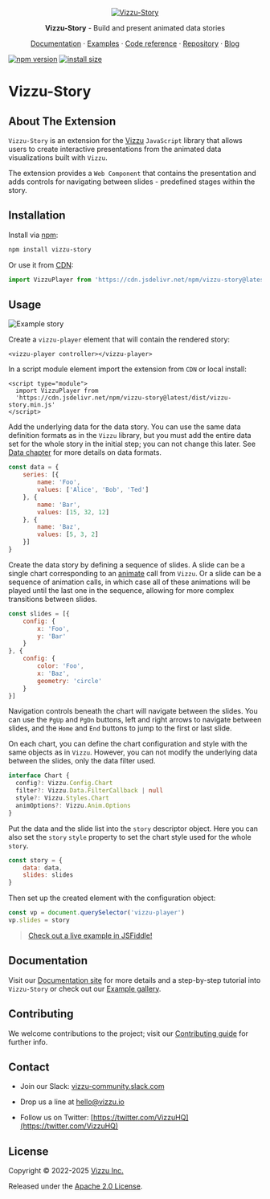 <p align="center">
  <a href="https://vizzu-story.vizzuhq.com/latest/">
    <img src="https://vizzu-story.vizzuhq.com/latest/assets/vizzu-story.gif" alt="Vizzu-Story" />
  </a>
  <p align="center"><b>Vizzu-Story</b> - Build and present animated data stories</p>
  <p align="center">
    <a href="https://vizzu-story.vizzuhq.com/latest/">Documentation</a>
    · <a href="https://vizzu-story.vizzuhq.com/latest/examples/">Examples</a>
    · <a href="https://vizzu-story.vizzuhq.com/latest/reference/">Code reference</a>
    · <a href="https://github.com/vizzuhq/vizzu-story-js/">Repository</a>
    · <a href="https://blog.vizzuhq.com">Blog</a>
  </p>
</p>

[![npm version](https://badge.fury.io/js/vizzu-story.svg)](https://badge.fury.io/js/vizzu-story)
[![install size](https://packagephobia.com/badge?p=vizzu-story)](https://packagephobia.com/result?p=vizzu-story)

# Vizzu-Story

## About The Extension

`Vizzu-Story` is an extension for the
[Vizzu](https://github.com/vizzuhq/vizzu-lib) `JavaScript` library that allows
users to create interactive presentations from the animated data visualizations
built with `Vizzu`.

The extension provides a `Web Component` that contains the presentation and adds
controls for navigating between slides - predefined stages within the story.

## Installation

Install via [npm](https://www.npmjs.com/package/vizzu-story):

```sh
npm install vizzu-story
```

Or use it from [CDN](https://www.jsdelivr.com/package/npm/vizzu-story):

```javascript
import VizzuPlayer from 'https://cdn.jsdelivr.net/npm/vizzu-story@latest/dist/vizzu-story.min.js'
```

## Usage

![Example story](https://vizzu-story.vizzuhq.com/latest/assets/readme-example.gif)

Create a `vizzu-player` element that will contain the rendered story:

```
<vizzu-player controller></vizzu-player>
```

In a script module element import the extension from `CDN` or local install:

```
<script type="module">
  import VizzuPlayer from 
  'https://cdn.jsdelivr.net/npm/vizzu-story@latest/dist/vizzu-story.min.js'
</script>
```

Add the underlying data for the data story. You can use the same data definition
formats as in the `Vizzu` library, but you must add the entire data set for the
whole story in the initial step; you can not change this later. See
[Data chapter](https://vizzu-story.vizzuhq.com/latest/tutorial/data/) for more
details on data formats.

```javascript
const data = {
    series: [{
        name: 'Foo',
        values: ['Alice', 'Bob', 'Ted']
    }, {
        name: 'Bar',
        values: [15, 32, 12]
    }, {
        name: 'Baz',
        values: [5, 3, 2]
    }]
}
```

Create the data story by defining a sequence of slides. A slide can be a single
chart corresponding to an [animate](https://lib.vizzuhq.com/latest/tutorial/)
call from `Vizzu`. Or a slide can be a sequence of animation calls, in which
case all of these animations will be played until the last one in the sequence,
allowing for more complex transitions between slides.

```javascript
const slides = [{
    config: {
        x: 'Foo',
        y: 'Bar'
    }
}, {
    config: {
        color: 'Foo',
        x: 'Baz',
        geometry: 'circle'
    }
}]
```

Navigation controls beneath the chart will navigate between the slides. You can
use the `PgUp` and `PgDn` buttons, left and right arrows to navigate between
slides, and the `Home` and `End` buttons to jump to the first or last slide.

On each chart, you can define the chart configuration and style with the same
objects as in `Vizzu`. However, you can not modify the underlying data between
the slides, only the data filter used.

```typescript
interface Chart {
  config?: Vizzu.Config.Chart
  filter?: Vizzu.Data.FilterCallback | null
  style?: Vizzu.Styles.Chart
  animOptions?: Vizzu.Anim.Options
}
```

Put the data and the slide list into the `story` descriptor object. Here you can
also set the `story` `style` property to set the chart style used for the whole
`story`.

```javascript
const story = {
    data: data,
    slides: slides
}
```

Then set up the created element with the configuration object:

```javascript
const vp = document.querySelector('vizzu-player')
vp.slides = story
```

> [Check out a live example in JSFiddle!](https://jsfiddle.net/VizzuHQ/topcmuyf/3/)

## Documentation

Visit our [Documentation site](https://vizzu-story.vizzuhq.com/latest/) for more
details and a step-by-step tutorial into `Vizzu-Story` or check out our
[Example gallery](https://vizzu-story.vizzuhq.com/latest/examples/).

## Contributing

We welcome contributions to the project; visit our
[Contributing guide](https://vizzu-story.vizzuhq.com/latest/CONTRIBUTING/) for
further info.

## Contact

- Join our Slack:
    [vizzu-community.slack.com](https://join.slack.com/t/vizzu-community/shared_invite/zt-w2nqhq44-2CCWL4o7qn2Ns1EFSf9kEg)
    

- Drop us a line at hello@vizzu.io

- Follow us on Twitter:
    [https://twitter.com/VizzuHQ](https://twitter.com/VizzuHQ)

## License

Copyright © 2022-2025 [Vizzu Inc.](https://vizzuhq.com)

Released under the
[Apache 2.0 License](https://vizzu-story.vizzuhq.com/latest/LICENSE/).
